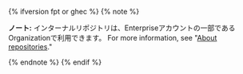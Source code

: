 {% ifversion fpt or ghec %}
{% note %}

**ノート:** インターナルリポジトリは、Enterpriseアカウントの一部であるOrganizationで利用できます。 For more information, see "[About repositories](/repositories/creating-and-managing-repositories/about-repositories#about-repository-visibility)."

{% endnote %}
{% endif %}
